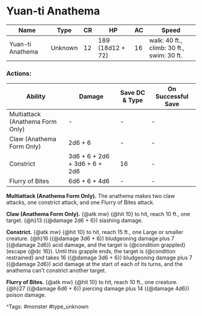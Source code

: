 # Yuan-ti Anathema

| Name | Type | CR | HP | AC | Speed |
|------|------|----|----|----|-------|
| Yuan-ti Anathema | Unknown | 12 | 189 (18d12 + 72) | 16 | walk: 40 ft., climb: 30 ft., swim: 30 ft. |

### Actions:

| Ability | Damage | Save DC & Type | On Successful Save |
|---------|--------|----------------|--------------------|
| Multiattack (Anathema Form Only) | - | - | - |
| Claw (Anathema Form Only) | 2d6 + 6 | - | - |
| Constrict | 3d6 + 6 + 2d6 + 3d6 + 6 + 2d6 | 16 | - |
| Flurry of Bites | 6d6 + 6 + 4d6 | - | - |


**Multiattack (Anathema Form Only).** The anathema makes two claw attacks, one constrict attack, and one Flurry of Bites attack.

**Claw (Anathema Form Only).** {@atk mw} {@hit 10} to hit, reach 10 ft., one target. {@h}13 ({@damage 2d6 + 6}) slashing damage.

**Constrict.** {@atk mw} {@hit 10} to hit, reach 15 ft., one Large or smaller creature. {@h}16 ({@damage 3d6 + 6}) bludgeoning damage plus 7 ({@damage 2d6}) acid damage, and the target is {@condition grappled} (escape {@dc 16}). Until this grapple ends, the target is {@condition restrained} and takes 16 ({@damage 3d6 + 6}) bludgeoning damage plus 7 ({@damage 2d6}) acid damage at the start of each of its turns, and the anathema can't constrict another target.

**Flurry of Bites.** {@atk mw} {@hit 10} to hit, reach 10 ft., one creature. {@h}27 ({@damage 6d6 + 6}) piercing damage plus 14 ({@damage 4d6}) poison damage.

^Tags: #monster #type_unknown